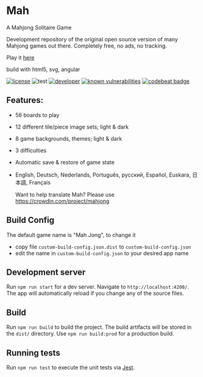 # Mah

A Mahjong Solitaire Game

Development repository of the original open source version of many Mahjong games out there. Completely free, no ads, no tracking.

Play it [here](https://ffalt.github.io/mah/)  

build with html5, svg, angular

[![license](https://img.shields.io/github/license/ffalt/mah.svg)](http://opensource.org/licenses/MIT)
![test](https://github.com/ffalt/mah/workflows/test/badge.svg)
[![developer](https://img.shields.io/badge/developer-awesome-brightgreen.svg)](https://github.com/ffalt/mah)
[![known vulnerabilities](https://snyk.io/test/github/ffalt/mah/badge.svg)](https://snyk.io/test/github/ffalt/mah)
[![codebeat badge](https://codebeat.co/badges/021d3bc7-e512-473b-b99e-80e7650ba57f)](https://codebeat.co/projects/github-com-ffalt-mah-main)

## Features:

* 56 boards to play

* 12 different tile/piece image sets; light & dark

* 8 game backgrounds, themes; light & dark

* 3 difficulties

* Automatic save & restore of game state

* English, Deutsch, Nederlands, Português, русский, Español, Euskara, 日本語, Français

  Want to help translate Mah? Please use https://crowdin.com/project/mahjong

## Build Config

The default game name is "Mah Jong", to change it 
* copy file `custom-build-config.json.dist` to `custom-build-config.json`
* edit the name in `custom-build-config.json` to your desired app name

## Development server

Run `npm run start` for a dev server. Navigate to `http://localhost:4200/`. The app will automatically reload if you change any of the source files.

## Build

Run `npm run build` to build the project. The build artifacts will be stored in the `dist/` directory. Use `npm run build:prod` for a production build.

## Running tests

Run `npm run test` to execute the unit tests via [Jest](https://jestjs.io/).
